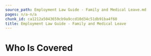 ```yaml
---
source_path: Employment Law Guide - Family and Medical Leave.md
pages: n/a-n/a
chunk_id: ca1212a5043659cb9a9ccd10d34c51db91ba4f60
title: Employment Law Guide - Family and Medical Leave
---
```

# Who Is Covered
